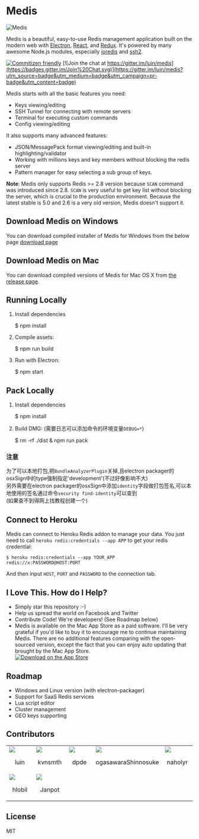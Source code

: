 # Medis

![Medis](http://getmedis.com/screen.png)

Medis is a beautiful, easy-to-use Redis management application built on the modern web with [Electron](https://github.com/atom/electron), [React](https://facebook.github.io/react/), and [Redux](https://github.com/rackt/redux). It's powered by many awesome Node.js modules, especially [ioredis](https://github.com/luin/ioredis) and [ssh2](https://github.com/mscdex/ssh2).

[![Commitizen friendly](https://img.shields.io/badge/commitizen-friendly-brightgreen.svg)](http://commitizen.github.io/cz-cli/)
[![Join the chat at https://gitter.im/luin/medis](https://badges.gitter.im/Join%20Chat.svg)](https://gitter.im/luin/medis?utm_source=badge&utm_medium=badge&utm_campaign=pr-badge&utm_content=badge)

Medis starts with all the basic features you need:

* Keys viewing/editing
* SSH Tunnel for connecting with remote servers
* Terminal for executing custom commands
* Config viewing/editing

It also supports many advanced features:

* JSON/MessagePack format viewing/editing and built-in highlighting/validator
* Working with millions keys and key members without blocking the redis server
* Pattern manager for easy selecting a sub group of keys.

**Note**: Medis only supports Redis >= 2.8 version because `SCAN` command was introduced since 2.8. `SCAN` is very useful to get key list without blocking the server, which is crucial to the production environment. Because the latest stable is 5.0 and 2.6 is a very old version, Medis doesn't support it.

## Download Medis on Windows

You can download compiled installer of Medis for Windows from the below page
[download page](https://github.com/classfellow/medis/releases/tag/win)

## Download Medis on Mac

You can download compiled versions of Medis for Mac OS X from [the release page](https://github.com/luin/medis/releases).

## Running Locally

1. Install dependencies

    $ npm install

2. Compile assets:

    $ npm run build

3. Run with Electron:

    $ npm start

## Pack Locally

1. Install dependencies

    $ npm install

2. Build DMG:
(需要日志可以添加命令的环境变量`DEBUG=*`)  

    $ rm -rf ./dist & npm run pack

### 注意

为了可以本地打包,把`BundleAnalyzerPlugin`关掉,且electron packager的osxSign中的type强制指定'development'(不过好像影响不大)  
另外需要在electron packager的osxSign中添加`identity`字段做打包签名,可以本地使用的签名通过命令`security find-identity`可以查到  
(如果查不到得网上找教程创建一个)  

## Connect to Heroku
Medis can connect to Heroku Redis addon to manage your data. You just need to call `heroku redis:credentials --app APP` to get your redis credential:

```shell
$ heroku redis:credentials --app YOUR_APP
redis://x:PASSWORD@HOST:PORT
```

And then input `HOST`, `PORT` and `PASSWORD` to the connection tab.

## I Love This. How do I Help?

* Simply star this repository :-)
* Help us spread the world on Facebook and Twitter
* Contribute Code! We're developers! (See Roadmap below)
* Medis is available on the Mac App Store as a paid software. I'll be very grateful if you'd like to buy it to encourage me to continue maintaining Medis. There are no additional features comparing with the open-sourced version, except the fact that you can enjoy auto updating that brought by the Mac App Store. <br> [![Download on the App Store](http://getmedis.com/download.svg)](https://itunes.apple.com/app/medis-gui-for-redis/id1063631769)

## Roadmap

* Windows and Linux version (with electron-packager)
* Support for SaaS Redis services
* Lua script editor
* Cluster management
* GEO keys supporting

## Contributors
<table><tr><td width="20%"><a href="https://github.com/luin"><img src="https://avatars1.githubusercontent.com/u/635902?v=3" /></a><p align="center">luin</p></td><td width="20%"><a href="https://github.com/kvnsmth"><img src="https://avatars0.githubusercontent.com/u/127?v=3" /></a><p align="center">kvnsmth</p></td><td width="20%"><a href="https://github.com/dpde"><img src="https://avatars2.githubusercontent.com/u/485645?v=3" /></a><p align="center">dpde</p></td><td width="20%"><a href="https://github.com/ogasawaraShinnosuke"><img src="https://avatars1.githubusercontent.com/u/5368888?v=3" /></a><p align="center">ogasawaraShinnosuke</p></td><td width="20%"><a href="https://github.com/naholyr"><img src="https://avatars1.githubusercontent.com/u/214067?v=3" /></a><p align="center">naholyr</p></td></tr><tr><td width="20%"><a href="https://github.com/hlobil"><img src="https://avatars2.githubusercontent.com/u/484499?v=3" /></a><p align="center">hlobil</p></td><td width="20%"><a href="https://github.com/Janpot"><img src="https://avatars1.githubusercontent.com/u/2109932?v=3" /></a><p align="center">Janpot</p></td></table>

## License

MIT
